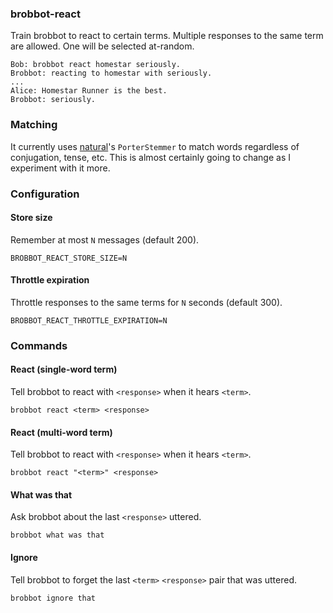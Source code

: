 ### brobbot-react

Train brobbot to react to certain terms. Multiple responses to the same term are allowed. One will be selected at-random.

```
Bob: brobbot react homestar seriously.
Brobbot: reacting to homestar with seriously.
...
Alice: Homestar Runner is the best.
Brobbot: seriously.
```

### Matching

It currently uses [natural](https://github.com/NaturalNode/natural)'s `PorterStemmer` to match words regardless of conjugation, tense, etc. This is almost certainly going to change as I experiment with it more.

### Configuration

#### Store size

Remember at most `N` messages (default 200).

```
BROBBOT_REACT_STORE_SIZE=N
```

#### Throttle expiration

Throttle responses to the same terms for `N` seconds (default 300).

```
BROBBOT_REACT_THROTTLE_EXPIRATION=N
```

### Commands

#### React (single-word term)

Tell brobbot to react with `<response>` when it hears `<term>`.

```
brobbot react <term> <response>
```

#### React (multi-word term)

Tell brobbot to react with `<response>` when it hears `<term>`.

```
brobbot react "<term>" <response>
```

#### What was that

Ask brobbot about the last `<response>` uttered.

```
brobbot what was that
```

#### Ignore

Tell brobbot to forget the last `<term>` `<response>` pair that was uttered.

```
brobbot ignore that
```

